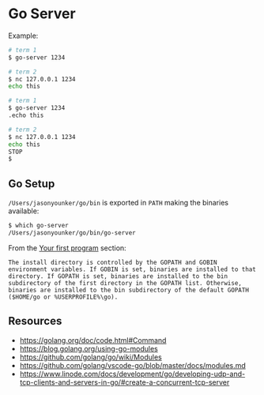 # Go Server

Example:

```bash
# term 1
$ go-server 1234

# term 2
$ nc 127.0.0.1 1234
echo this

# term 1
$ go-server 1234
.echo this

# term 2
$ nc 127.0.0.1 1234
echo this
STOP
$
```

## Go Setup

`/Users/jasonyounker/go/bin` is exported in `PATH` making the binaries available:

```bash
$ which go-server
/Users/jasonyounker/go/bin/go-server
```

From the [Your first program](https://golang.org/doc/code.html#Command) section:

```
The install directory is controlled by the GOPATH and GOBIN environment variables. If GOBIN is set, binaries are installed to that directory. If GOPATH is set, binaries are installed to the bin subdirectory of the first directory in the GOPATH list. Otherwise, binaries are installed to the bin subdirectory of the default GOPATH ($HOME/go or %USERPROFILE%\go).
```

## Resources
- https://golang.org/doc/code.html#Command
- https://blog.golang.org/using-go-modules
- https://github.com/golang/go/wiki/Modules
- https://github.com/golang/vscode-go/blob/master/docs/modules.md
- https://www.linode.com/docs/development/go/developing-udp-and-tcp-clients-and-servers-in-go/#create-a-concurrent-tcp-server
